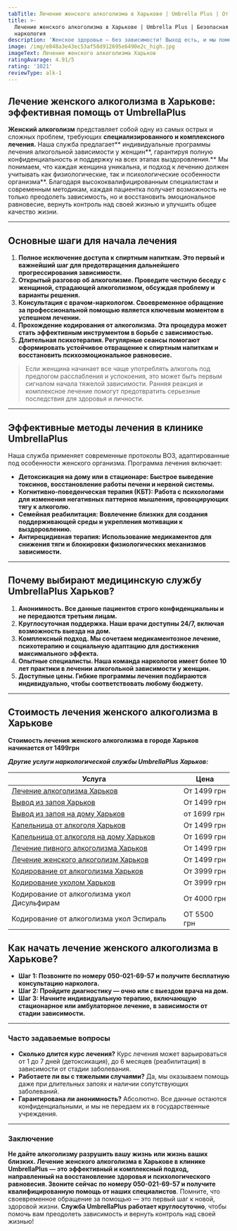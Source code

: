 ```yaml
---
tabTitle: Лечение женского алкоголизма в Харькове | Umbrella Plus | От 1499 грн
title: >-
  Лечение женского алкоголизма в Харькове | Umbrella Plus | Безопасная
  наркология
description: 'Женское здоровье – без зависимости! Выход есть, и мы поможем его найти.'
image: /img/e848a3e43ec53af58d912695e6490e2c_high.jpg
imageText: Лечение женского алкоголизма Харьков
ratingAvarage: 4.91/5
rating: '1021'
reviewType: alk-1
---
```


## Лечение женского алкоголизма в Харькове: эффективная помощь от UmbrellaPlus

**Женский алкоголизм** представляет собой одну из самых острых и сложных проблем, требующих **специализированного и комплексного лечения.** Наша служба предлагает** индивидуальные программы лечения алкогольной зависимости у женщин**, гарантируя полную конфиденциальность и поддержку на всех этапах выздоровления.** Мы понимаем, что каждая женщина уникальна, и подход к лечению должен учитывать как физиологические, так и психологические особенности организма**. Благодаря высококвалифицированным специалистам и современным методикам, каждая пациентка получает возможность не только преодолеть зависимость, но и восстановить эмоциональное равновесие, вернуть контроль над своей жизнью и улучшить общее качество жизни.

***

## Основные шаги для начала лечения

1. **Полное исключение доступа к спиртным напиткам. Это первый и важнейший шаг для предотвращения дальнейшего прогрессирования зависимости.**
2. **Открытый разговор об алкоголизме. Проведите честную беседу с женщиной, страдающей алкоголизмом, обсуждая проблему и варианты решения.**
3. **Консультация с врачом-наркологом. Своевременное обращение за профессиональной помощью является ключевым моментом в успешном лечении.**
4. **Прохождение кодирования от алкоголизма. Эта процедура может стать эффективным инструментом в борьбе с зависимостью.**
5. **Длительная психотерапия. Регулярные сеансы помогают сформировать устойчивое отвращение к спиртным напиткам и восстановить психоэмоциональное равновесие.**

> Если женщина начинает все чаще употреблять алкоголь под предлогом расслабления и успокоения, это может быть первым сигналом начала тяжелой зависимости. Ранняя реакция и комплексное лечение помогут предотвратить серьезные последствия для здоровья и личности.

***

## Эффективные методы лечения в клинике UmbrellaPlus

Наша служба применяет современные протоколы ВОЗ, адаптированные под особенности женского организма. Программа лечения включает:

* **Детоксикация на дому или в стационаре: Быстрое выведение токсинов, восстановление работы печени и нервной системы.**
* **Когнитивно-поведенческая терапия (КБТ): Работа с психологами для изменения негативных паттернов мышления, провоцирующих тягу к алкоголю.**
* **Семейная реабилитация: Вовлечение близких для создания поддерживающей среды и укрепления мотивации к выздоровлению.**
* **Антирецидивная терапия: Использование медикаментов для снижения тяги и блокировки физиологических механизмов зависимости.**

***

## Почему выбирают медицинскую службу UmbrellaPlus Харьков?

1. **Анонимность. Все данные пациентов строго конфиденциальны и не передаются третьим лицам.**
2. **Круглосуточная поддержка. Наши врачи доступны 24/7, включая возможность выезда на дом.**
3. **Комплексный подход. Мы сочетаем медикаментозное лечение, психотерапию и социальную адаптацию для достижения максимального эффекта.**
4. **Опытные специалисты. Наша команда наркологов имеет более 10 лет практики в лечении алкогольной зависимости у женщин.**
5. **Доступные цены. Гибкие программы лечения подбираются индивидуально, чтобы соответствовать любому бюджету.**

***

## Стоимость лечения женского алкоголизма в Харькове

**Стоимость лечения женского алкоголизма в городе Харьков начинается от 1499грн**

***Другие услуги наркологической службы UmbrellaPlus Харьков:***

| Услуга                                                                                                                | Цена        |
| --------------------------------------------------------------------------------------------------------------------- | ----------- |
| [Лечение алкоголизма Харьков](https://umbrella-plus.com.ua/kharkiv/lechenie_alkogolizma_v_kharkove/)                  | От 1499 грн |
| [Вывод из запоя Харьков](https://umbrella-plus.com.ua/kharkiv/vivod-iz-zapoia-kharkiv/)                               | От 1499 грн |
| [Вывод из запоя на дому Харьков](https://umbrella-plus.com.ua/kharkiv/vivod-iz-zapoia-na-domy-kharkiv/)               | от 1699 грн |
| [Капельница от алкоголя Харьков](https://umbrella-plus.com.ua/kharkiv/kapelnitsya-ot-alc/)                            | От 1499 грн |
| [Капельница от алкоголя на дому Харьков](https://umbrella-plus.com.ua/kharkiv/kapelnica-ot-alkogola-na-domy-kharkiv/) | От 1699 грн |
| [Лечение пивного алкоголизма Харьков](https://umbrella-plus.com.ua/kharkiv/lechenie_pivnogo_alkogolizma_kharkiv/)     | От 1499 грн |
| [Лечение женского алкоголизм Харьков](https://umbrella-plus.com.ua/kharkiv/lechenie_jenskogo_alkogolizma_kharkiv/)    | От 1499 грн |
| [Кодирование от алкоголизма Харьков](https://umbrella-plus.com.ua/kharkiv/kodirovka_ot_alkogolizma_kharkiv/)          | От 3999 грн |
| [Кодирование уколом Харьков](https://umbrella-plus.com.ua/kharkiv/kodirovka_ot_alkogolizma_ykolom_kharkov/)           | От 3999 грн |
| Кодирование от алкоголизма укол Дисульфирам                                                                           | От 4000 грн |
| Кодирование от алкоголизма укол Эспираль                                                                              | ОТ 5500 грн |

## Как начать лечение женского алкоголизма в Харькове?

* **Шаг 1: Позвоните по номеру 050-021-69-57 и получите бесплатную консультацию нарколога.**
* **Шаг 2: Пройдите диагностику — очно или с выездом врача на дом.**
* **Шаг 3: Начните индивидуальную терапию, включающую стационарное или амбулаторное лечение, в зависимости от стадии зависимости.**

***

### Часто задаваемые вопросы

* **Сколько длится курс лечения?**
  Курс лечения может варьироваться от 1 до 7 дней (детоксикация), до 6 месяцев (реабилитация) в зависимости от стадии заболевания.
* **Работаете ли вы с тяжелыми случаями?**
  Да, мы оказываем помощь даже при длительных запоях и наличии сопутствующих заболеваний.
* **Гарантирована ли анонимность?**
  Абсолютно. Все данные остаются конфиденциальными, и мы не передаем их в государственные учреждения.

***

### Заключение

**Не дайте алкоголизму разрушить вашу жизнь** **или жизнь ваших близких. Лечение женского алкоголизма в Харькове в клинике UmbrellaPlus — это эффективный и комплексный подход, направленный на восстановление здоровья и психологического равновесия. Звоните сейчас по номеру 050-021-69-57 и получите квалифицированную помощь от наших специалистов**.  Помните, что своевременное обращение за помощью — это первый шаг к новой, здоровой жизни. **Служба UmbrellaPlus работает круглосуточно**, чтобы помочь вам преодолеть зависимость и вернуть контроль над своей жизнью!

